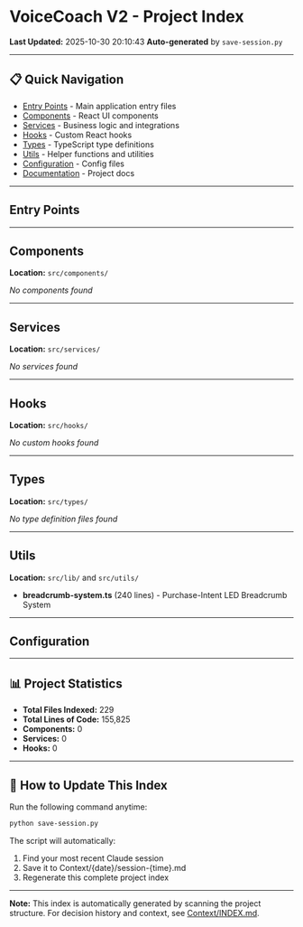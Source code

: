 # VoiceCoach V2 - Project Index

**Last Updated:** 2025-10-30 20:10:43
**Auto-generated** by `save-session.py`

---

## 📋 Quick Navigation

- [Entry Points](#entry-points) - Main application entry files
- [Components](#components) - React UI components
- [Services](#services) - Business logic and integrations
- [Hooks](#hooks) - Custom React hooks
- [Types](#types) - TypeScript type definitions
- [Utils](#utils) - Helper functions and utilities
- [Configuration](#configuration) - Config files
- [Documentation](#documentation) - Project docs

---

## Entry Points


---

## Components

**Location:** `src/components/`

*No components found*

---

## Services

**Location:** `src/services/`

*No services found*

---

## Hooks

**Location:** `src/hooks/`

*No custom hooks found*

---

## Types

**Location:** `src/types/`

*No type definition files found*

---

## Utils

**Location:** `src/lib/` and `src/utils/`

- **breadcrumb-system.ts** (240 lines) - Purchase-Intent LED Breadcrumb System

---

## Configuration


---

## 📊 Project Statistics

- **Total Files Indexed:** 229
- **Total Lines of Code:** 155,825
- **Components:** 0
- **Services:** 0
- **Hooks:** 0

---

## 🔄 How to Update This Index

Run the following command anytime:

```bash
python save-session.py
```

The script will automatically:
1. Find your most recent Claude session
2. Save it to Context/{date}/session-{time}.md
3. Regenerate this complete project index

---

**Note:** This index is automatically generated by scanning the project structure. For decision history and context, see [Context/INDEX.md](Context/INDEX.md).
